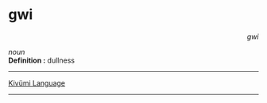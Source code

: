 
# gwi

<div align="right"><i>gwi</i></div>

*noun*  
**Definition :** dullness  

---

[Kivümi Language](../README.md)

---
